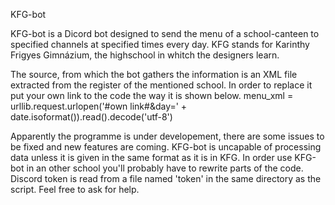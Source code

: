 KFG-bot

KFG-bot is a Dicord bot designed to send the menu of a school-canteen to specified channels at specified times every day.
KFG stands for Karinthy Frigyes Gimnázium, the highschool in whitch the designers learn.

The source, from which the bot gathers the information is an XML file extracted from the register of the mentioned school.
In order to replace it put your own link to the code the way it is shown below.
menu_xml = urllib.request.urlopen('#own link#&day=' + date.isoformat()).read().decode('utf-8')

Apparently the programme is under developement, there are some issues to be fixed and new features are coming.
KFG-bot is uncapable of processing data unless it is given in the same format as it is in KFG.
In order use KFG-bot in an other school you'll probably have to rewrite parts of the code. Discord token is read from a file named 'token' in the same directory as the script. Feel free to ask for help.
